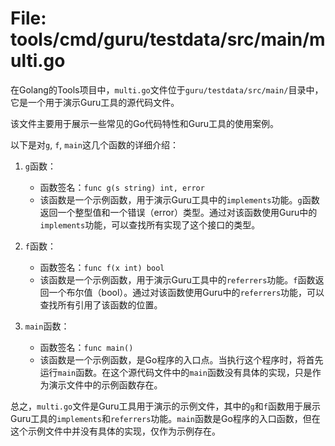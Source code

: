 # File: tools/cmd/guru/testdata/src/main/multi.go

在Golang的Tools项目中，`multi.go`文件位于`guru/testdata/src/main/`目录中，它是一个用于演示Guru工具的源代码文件。

该文件主要用于展示一些常见的Go代码特性和Guru工具的使用案例。

以下是对`g`, `f`, `main`这几个函数的详细介绍：

1. `g`函数：
   - 函数签名：`func g(s string) int, error`
   - 该函数是一个示例函数，用于演示Guru工具中的`implements`功能。`g`函数返回一个整型值和一个错误（error）类型。通过对该函数使用Guru中的`implements`功能，可以查找所有实现了这个接口的类型。

2. `f`函数：
   - 函数签名：`func f(x int) bool`
   - 该函数是一个示例函数，用于演示Guru工具中的`referrers`功能。`f`函数返回一个布尔值（bool）。通过对该函数使用Guru中的`referrers`功能，可以查找所有引用了该函数的位置。

3. `main`函数：
   - 函数签名：`func main()`
   - 该函数是一个示例函数，是Go程序的入口点。当执行这个程序时，将首先运行`main`函数。在这个源代码文件中的`main`函数没有具体的实现，只是作为演示文件中的示例函数存在。

总之，`multi.go`文件是Guru工具用于演示的示例文件，其中的`g`和`f`函数用于展示Guru工具的`implements`和`referrers`功能。`main`函数是Go程序的入口函数，但在这个示例文件中并没有具体的实现，仅作为示例存在。

